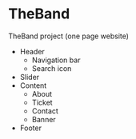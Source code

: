 # TheBand
TheBand project (one page website) 
- Header
  - Navigation bar
  - Search icon
- Slider
- Content
  - About
  - Ticket
  - Contact
  - Banner
- Footer
